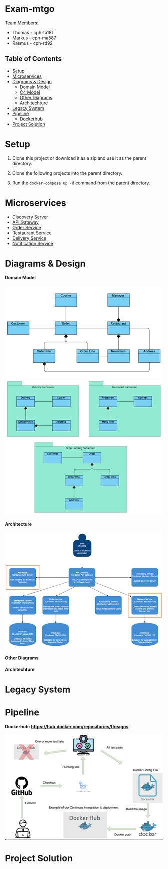 # Exam-mtgo

Team Members:
- Thomas - cph-ta181
- Markus - cph-ma587
- Rasmus - cph-rd92

## Table of Contents
- [Setup](#setup)
- [Microservices](#microservices)
- [Diagrams & Design](#diagrams)
  - [Domain Model](#domain-model)
  - [C4 Model](#C4)
  - [Other Diagrams](#other)
  - [Architechture](#architechture)
- [Legacy System](#legacy-system)
- [Pipeline](#pipeline)
  - [Dockerhub](#dockerhub)
- [Project Solution](#project-solution)

# Setup

1. Clone this project or download it as a zip and use it as the parent directory.

2. Clone the following projects into the parent directory.

3. Run the `docker-compose up -d` command from the parent directory.

# Microservices

- [Discovery Server](https://github.com/MRT-exam/exam-discovery-server)
- [API Gateway](https://github.com/MRT-exam/exam-api-gateway)
- [Order Service](https://github.com/MRT-exam/exam-order-service)
- [Restaurant Service](https://github.com/MRT-exam/exam-restaurant-service)
- [Delivery Service](https://github.com/MRT-exam/exam-delivery-service)
- [Notification Service](https://github.com/MRT-exam/exam-notification-service)

# Diagrams & Design

#### Domain Model  
![Domain Model](DomainModel.png)
![Subdomains](Subdomains.png)
#### Architecture  
![Architecture_Diagram](ArchitectureDiagram.png)
#### Other Diagrams
#### Architechture

# Legacy System

# Pipeline
#### Dockerhub: https://hub.docker.com/repositories/theagns

![Pipeline Screenshot](pipelines.png)

# Project Solution

